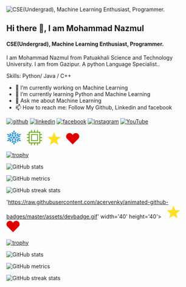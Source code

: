 ![CSE(Undergrad),  Machine Learning Enthusiast, Programmer.](https://scontent.fdac146-1.fna.fbcdn.net/v/t39.30808-1/467340851_1116306860054693_1266330598841933171_n.jpg?stp=dst-jpg_s200x200&_nc_cat=110&ccb=1-7&_nc_sid=0ecb9b&_nc_eui2=AeG4v0TERdn48R4mnt16zd7bIA4fHdj03msgDh8d2PTea77T5R7aHgTTiy30r_ghVwnwdraDirKbEw028djAdIhW&_nc_ohc=--0jpJiw1iEQ7kNvgG7S3Un&_nc_zt=24&_nc_ht=scontent.fdac146-1.fna&_nc_gid=AZPSZeR9_sd3N-tyrj1x-_Y&oh=00_AYBYQzKf7gVPybOc8AZbcRfHpCKGUb0nFlXrDYyye6DaOA&oe=6743D527)

## Hi there 👋, I am Mohammad Nazmul
#### CSE(Undergrad),  Machine Learning Enthusiast, Programmer.


I am Mohammad Nazmul from Patuakhali Science and Technology University. I am from Gazipur. A python Language Specialist..

Skills: Python/ Java / C++

- 🔭 I’m currently working on Machine Learning 
- 🌱 I’m currently learning Python and Machine Learning 
- 💬 Ask me about Machine Learning 
- 📫 How to reach me: Follow My Github, Linkedin and facebook 


[<img src='https://cdn.jsdelivr.net/npm/simple-icons@3.0.1/icons/github.svg' alt='github' height='40'>](https://github.com/https://github.com/nazmulPSTU)  [<img src='https://cdn.jsdelivr.net/npm/simple-icons@3.0.1/icons/linkedin.svg' alt='linkedin' height='40'>](https://www.linkedin.com/in/https://www.linkedin.com/in/nazmul-hasan-aa3513293//)  [<img src='https://cdn.jsdelivr.net/npm/simple-icons@3.0.1/icons/facebook.svg' alt='facebook' height='40'>](https://www.facebook.com/https://www.facebook.com/profile.php?id=100050261671909)  [<img src='https://cdn.jsdelivr.net/npm/simple-icons@3.0.1/icons/instagram.svg' alt='instagram' height='40'>](https://www.instagram.com/https://www.instagram.com/nazmulhasan.420//)  [<img src='https://cdn.jsdelivr.net/npm/simple-icons@3.0.1/icons/youtube.svg' alt='YouTube' height='40'>](https://www.youtube.com/channel/https://www.youtube.com/@nazmulhasan-mh6lm)  

<a href='https://archiveprogram.github.com/'><img src='https://raw.githubusercontent.com/acervenky/animated-github-badges/master/assets/acbadge.gif' width='40' height='40'></a> <a href='https://docs.github.com/en/developers'><img src='https://raw.githubusercontent.com/acervenky/animated-github-badges/master/assets/devbadge.gif' width='40' height='40'></a> <a href='https://stars.github.com/'><img src='https://raw.githubusercontent.com/acervenky/animated-github-badges/master/assets/starbadge.gif' width='35' height='35'></a> <a href='https://docs.github.com/en/github/supporting-the-open-source-community-with-github-sponsors'><img src='https://raw.githubusercontent.com/acervenky/animated-github-badges/master/assets/sponsorbadge.gif' width='35' height='35'></a> 

[![trophy](https://github-profile-trophy.vercel.app/?username=https://github.com/nazmulPSTU)](https://github.com/ryo-ma/github-profile-trophy)

![GitHub stats](https://github-readme-stats.vercel.app/api?username=https://github.com/nazmulPSTU&show_icons=true)  

![GitHub metrics](https://metrics.lecoq.io/https://github.com/nazmulPSTU)  

![GitHub streak stats](https://streak-stats.demolab.com/?user=https://github.com/nazmulPSTU)  

'https://raw.githubusercontent.com/acervenky/animated-github-badges/master/assets/devbadge.gif' width='40' height='40'></a> <a href='https://stars.github.com/'><img src='https://raw.githubusercontent.com/acervenky/animated-github-badges/master/assets/starbadge.gif' width='35' height='35'></a> <a href='https://docs.github.com/en/github/supporting-the-open-source-community-with-github-sponsors'><img src='https://raw.githubusercontent.com/acervenky/animated-github-badges/master/assets/sponsorbadge.gif' width='35' height='35'></a> 

[![trophy](https://github-profile-trophy.vercel.app/?username=https://github.com/nazmulPSTU)](https://github.com/ryo-ma/github-profile-trophy)

![GitHub stats](https://github-readme-stats.vercel.app/api?username=https://github.com/nazmulPSTU&show_icons=true)  

![GitHub metrics](https://metrics.lecoq.io/https://github.com/nazmulPSTU)  

![GitHub streak stats](https://streak-stats.demolab.com/?user=https://github.com/nazmulPSTU)  

